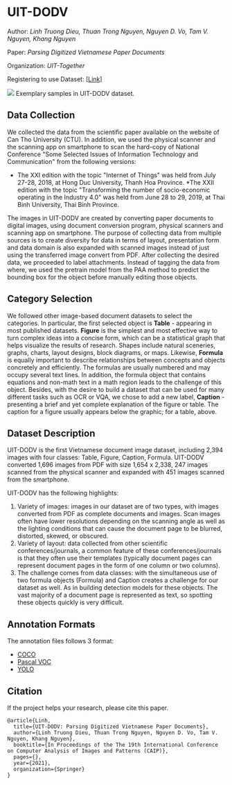 # UIT-DODV

Author: *Linh Truong Dieu, Thuan Trong Nguyen, Nguyen D. Vo, Tam V. Nguyen, Khang Nguyen*

Paper: *Parsing Digitized Vietnamese Paper Documents*

Organization: *UIT-Together*

Registering to use Dataset: [[Link](https://forms.gle/wCiv9LgKdnjtTCUh6)]

![](https://i.imgur.com/9R58GiZ.png)
Exemplary samples in UIT-DODV dataset.

## Data Collection
We collected the data from the scientific paper available on the website of Can Tho University (CTU). In addition, we used the physical scanner and the scanning app on smartphone to scan the hard-copy of National Conference "Some Selected Issues of Information Technology and Communication" from the following versions:

* The XXI edition with the topic "Internet of Things" was held from July 27-28, 2018, at Hong Duc University, Thanh Hoa Province.
*The XXII edition with the topic "Transforming the number of socio-economic operating in the Industry 4.0" was held from June 28 to 29, 2019, at Thai Binh University, Thai Binh Province.


The images in UIT-DODV are created by converting paper documents to digital images, using document conversion program, physical scanners and scanning app on smartphone. The purpose of collecting data from multiple sources is to create diversity for data in terms of layout, presentation form and data domain is also expanded with scanned images instead of just using the transferred image convert from PDF. After collecting the desired data, we proceeded to label attachments. Instead of tagging the data from where, we used the pretrain model from the PAA method to predict the bounding box for the object before manually editing those objects.


## Category Selection
We followed other image-based document datasets to select the categories. In particular, the first selected object is **Table** - appearing in most published datasets. **Figure** is the simplest and most effective way to turn complex ideas into a concise form, which can be a statistical graph that helps visualize the results of research. Shapes include natural sceneries, graphs, charts, layout designs, block diagrams, or maps. Likewise, **Formula** is equally important to describe relationships between concepts and objects concretely and efficiently. The formulas are usually numbered and may occupy several text lines. In addition, the formula object that contains equations and non-math text in a math region leads to the challenge of this object. Besides, with the desire to build a dataset that can be used for many different tasks such as OCR or VQA, we chose to add a new label, **Caption** - presenting a brief and yet complete explanation of the figure or table. The caption for a figure usually appears below the graphic; for a table, above.

## Dataset Description
UIT-DODV is the first Vietnamese document image dataset, including 2,394 images with four classes: Table, Figure, Caption, Formula.  UIT-DODV converted 1,696 images from PDF with size 1,654 x 2,338, 247 images scanned from the physical scanner and expanded with 451 images scanned from the smartphone.
    
UIT-DODV has the following highlights: 

1. Variety of images: images in our dataset are of two types, with images converted from PDF as complete documents and images. Scan images often have lower resolutions depending on the scanning angle as well as the lighting conditions that can cause the document page to be blurred, distorted, skewed, or obscured. 
2. Variety of layout: data collected from other scientific conferences/journals, a common feature of these conferences/journals is that they often use their templates (typically document pages can represent document pages in the form of one column or two columns). 
3. The challenge comes from data classes: with the simultaneous use of two formula objects (Formula) and Caption creates a challenge for our dataset as well. As in building detection models for these objects. The vast majority of a document page is represented as text, so spotting these objects quickly is very difficult.

## Annotation Formats
The annotation files follows 3 format: 
* [COCO](http://cocodataset.org/#format-data)
*  [Pascal VOC](https://pjreddie.com/media/files/VOC2012_doc.pdf)
* [YOLO](https://github.com/AlexeyAB/darknet)
## Citation
If the project helps your research, please cite this paper.

```
@article{Linh,
  title={UIT-DODV: Parsing Digitized Vietnamese Paper Documents},
  author={Linh Truong Dieu, Thuan Trong Nguyen, Nguyen D. Vo, Tam V. Nguyen, Khang Nguyen},
  booktitle={In Proceedings of the The 19th International Conference on Computer Analysis of Images and Patterns (CAIP)},
  pages={},
  year={2021},
  organization={Springer}
}

```
